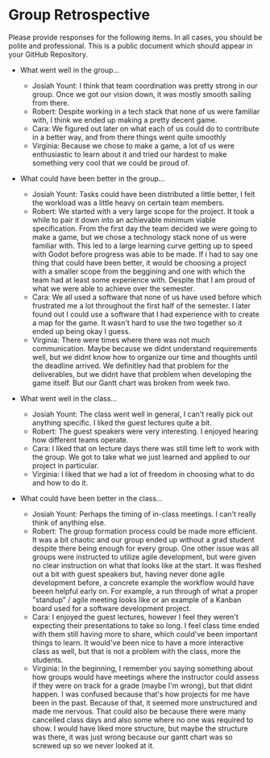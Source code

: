 # Group Retrospective
Please provide responses for the following items. In all cases, you should be polite and professional. This is a public document which should appear in your GitHub Repository.

* What went well in the group...
  - Josiah Yount: I think that team coordination was pretty strong in our group. Once we got our vision down, it was mostly smooth sailing from there.
  - Robert: Despite working in a tech stack that none of us were familiar with, I think we ended up making a pretty decent game.
  - Cara: We figured out later on what each of us could do to contribute in a better way, and from there things went quite smoothly
  - Virginia: Because we chose to make a game, a lot of us were enthusiastic to learn about it and tried our hardest to make something very cool that we could be proud of.
    
* What could have been better in the group...
  - Josiah Yount: Tasks could have been distributed a little better, I felt the workload was a little heavy on certain team members.
  - Robert: We started with a very large scope for the project. It took a while to pair it down into an achievable minimum viable specification. From the first day the team decided we were going to make a game, but we chose a technology stack none of us were familiar with. This led to a large learning curve getting up to speed with Godot before progress was able to be made. If i had to say one thing that could have been better, it would be choosing a project with a smaller scope from the beggining and one with which the team had at least some experience with. Despite that I am proud of what we were able to achieve over the semester.
  - Cara: We all used a software that none of us have used before which frustrated me a lot throughout the first half of the semester. I later found out I could use a software that I had experience with to create a map for the game. It wasn't hard to use the two together so it ended up being okay I guess.
  - Virginia: There were times where there was not much communication. Maybe because we didnt understand requirements well, but we didnt know how to organize our time and thoughts until the deadline arrived. We definitley had that problem for the deliverables, but we didnt have that problem when developing the game itself. But our Gantt chart was broken from week two.
    
* What went well in the class...
  - Josiah Yount: The class went well in general, I can't really pick out anything specific. I liked the guest lectures quite a bit.
  - Robert: The guest speakers were very interesting. I enjoyed hearing how different teams operate.
  - Cara: I liked that on lecture days there was still time left to work with the group. We got to take what we just learned and applied to our project in particular.
  - Virginia: I liked that we had a lot of freedom in choosing what to do and how to do it.
    
* What could have been better in the class...
  - Josiah Yount: Perhaps the timing of in-class meetings. I can't really think of anything else.
  - Robert: The group formation process could be made more efficient. It was a bit chaotic and our group ended up without a grad student despite there being enough for every group. One other issue was all groups were instructed to utilize agile development, but were given no clear instruction on what that looks like at the start. It was fleshed out a bit with guest speakers but, having never done agile development before, a concrete example the workflow would have beeen helpful early on. For example, a run through of what a proper "standup" / agile meeting looks like or an example of a Kanban board used for a software development project.
  - Cara: I enjoyed the guest lectures, however I feel they weren't expecting their presentations to take so long. I feel class time ended with them still having more to share, which could've been important things to learn. It would've been nice to have a more interactive class as well, but that is not a problem with the class, more the students.
  - Virginia: In the beginning, I remember you saying something about how groups would have meetings where the instructor could assess if they were on track for a grade (maybe I'm wrong), but that didnt happen. I was confused because that's how projects for me have been in the past. Because of that, it seemed more unstructured and made me nervous. That could also be because there were many cancelled class days and also some where no one was required to show. I would have liked more structure, but maybe the structure was there, it was just wrong because our gantt chart was so screwed up so we never looked at it. 

